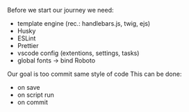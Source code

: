 Before we start our journey we need:

- template engine (rec.: handlebars.js, twig, ejs)
- Husky
- ESLint
- Prettier
- vscode config (extentions, settings, tasks)
- global fonts -> bind Roboto

Our goal is too commit same style of code
This can be done:

- on save
- on script run
- on commit
